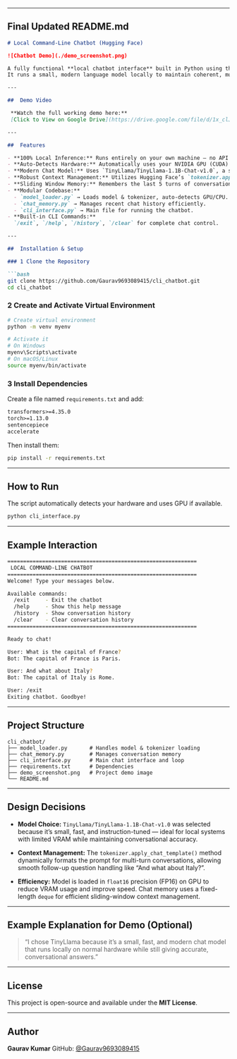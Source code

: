 
---

##  **Final Updated README.md**

````markdown
# Local Command-Line Chatbot (Hugging Face)

![Chatbot Demo](./demo_screenshot.png)

A fully functional **local chatbot interface** built in Python using the Hugging Face `transformers` library.  
It runs a small, modern language model locally to maintain coherent, multi-turn conversations — without using any APIs or internet connection.

---

##  Demo Video

 **Watch the full working demo here:**  
 [Click to View on Google Drive](https://drive.google.com/file/d/1x_clJwC3SlTmh02QT2EtfpNCz6rll_PU/view?usp=sharing)

---

##  Features

- **100% Local Inference:** Runs entirely on your own machine — no API calls.
- **Auto-Detects Hardware:** Automatically uses your NVIDIA GPU (CUDA) if available; otherwise falls back to CPU.
- **Modern Chat Model:** Uses `TinyLlama/TinyLlama-1.1B-Chat-v1.0`, a small but powerful model that is both **factual** and **conversational**.
- **Robust Context Management:** Utilizes Hugging Face’s `tokenizer.apply_chat_template()` to properly format conversation history.
- **Sliding Window Memory:** Remembers the last 5 turns of conversation using a `deque` collection.
- **Modular Codebase:**
  - `model_loader.py` → Loads model & tokenizer, auto-detects GPU/CPU.
  - `chat_memory.py` → Manages recent chat history efficiently.
  - `cli_interface.py` → Main file for running the chatbot.
- **Built-in CLI Commands:**
  `/exit`, `/help`, `/history`, `/clear` for complete chat control.

---

##  Installation & Setup

### 1️ Clone the Repository

```bash
git clone https://github.com/Gaurav9693089415/cli_chatbot.git
cd cli_chatbot
````

### 2️ Create and Activate Virtual Environment

```bash
# Create virtual environment
python -m venv myenv

# Activate it
# On Windows
myenv\Scripts\activate
# On macOS/Linux
source myenv/bin/activate
```

### 3️ Install Dependencies

Create a file named `requirements.txt` and add:

```txt
transformers>=4.35.0
torch>=1.13.0
sentencepiece
accelerate
```

Then install them:

```bash
pip install -r requirements.txt
```

---

##  How to Run

The script automatically detects your hardware and uses GPU if available.

```bash
python cli_interface.py
```

---

##  Example Interaction

```bash
============================================================
 LOCAL COMMAND-LINE CHATBOT
============================================================
Welcome! Type your messages below.

Available commands:
  /exit     - Exit the chatbot
  /help     - Show this help message
  /history  - Show conversation history
  /clear    - Clear conversation history
============================================================

Ready to chat!

User: What is the capital of France?
Bot: The capital of France is Paris.

User: And what about Italy?
Bot: The capital of Italy is Rome.

User: /exit
Exiting chatbot. Goodbye!
```

---

##  Project Structure

```
cli_chatbot/
├── model_loader.py       # Handles model & tokenizer loading
├── chat_memory.py        # Manages conversation memory
├── cli_interface.py      # Main chat interface and loop
├── requirements.txt      # Dependencies
├── demo_screenshot.png   # Project demo image
└── README.md
```

---

##  Design Decisions

* **Model Choice:**
  `TinyLlama/TinyLlama-1.1B-Chat-v1.0` was selected because it’s small, fast, and instruction-tuned — ideal for local systems with limited VRAM while maintaining conversational accuracy.

* **Context Management:**
  The `tokenizer.apply_chat_template()` method dynamically formats the prompt for multi-turn conversations, allowing smooth follow-up question handling like “And what about Italy?”.

* **Efficiency:**
  Model is loaded in `float16` precision (FP16) on GPU to reduce VRAM usage and improve speed.
  Chat memory uses a fixed-length `deque` for efficient sliding-window context management.

---

##  Example Explanation for Demo (Optional)

> “I chose TinyLlama because it’s a small, fast, and modern chat model that runs locally on normal hardware while still giving accurate, conversational answers.”

---

##  License

This project is open-source and available under the **MIT License**.

---

##  Author

**Gaurav Kumar**
GitHub: [@Gaurav9693089415](https://github.com/Gaurav9693089415)

````




